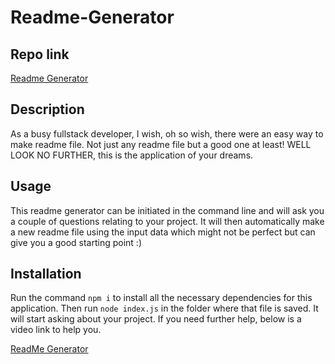 # Readme-Generator

## Repo link

[Readme Generator](https://github.com/sikandersultan/Readme-Generator)

## Description

As a busy fullstack developer, I wish, oh so wish, there were an easy way to make readme file. Not just any readme file but a good one at least! WELL LOOK NO FURTHER, this is the application of your dreams. 

## Usage

This readme generator can be initiated in the command line and will ask you a couple of questions relating to your project. It will then automatically make a new readme file using the input data which might not be perfect but can give you a good starting point :)

## Installation

Run the command `npm i` to install all the necessary dependencies for this application. Then run `node index.js` in the folder where that file is saved. It will start asking about your project. If you need further help, below is a video link to help you.

[ReadMe Generator](https://youtu.be/zHxFpMY9Q74)
